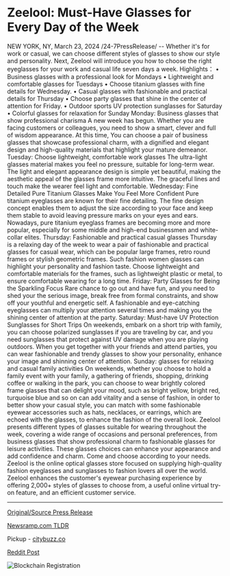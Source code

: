 # Zeelool: Must-Have Glasses for Every Day of the Week

NEW YORK, NY, March 23, 2024 /24-7PressRelease/ -- Whether it's for work or casual, we can choose different styles of glasses to show our style and personality. Next, Zeelool will introduce you how to choose the right eyeglasses for your work and casual life seven days a week.   Highlights： • Business glasses with a professional look for Mondays • Lightweight and comfortable glasses for Tuesdays • Choose titanium glasses with fine details for Wednesday. • Casual glasses with fashionable and practical details for Thursday • Choose party glasses that shine in the center of attention for Friday. • Outdoor sports UV protection sunglasses for Saturday • Colorful glasses for relaxation for Sunday  Monday: Business glasses that show professional charisma  A new week has begun. Whether you are facing customers or colleagues, you need to show a smart, clever and full of wisdom appearance. At this time, You can choose a pair of business glasses that showcase professional charm, with a dignified and elegant design and high-quality materials that highlight your mature demeanor.  Tuesday: Choose lightweight, comfortable work glasses  The ultra-light glasses material makes you feel no pressure, suitable for long-term wear. The light and elegant appearance design is simple yet beautiful, making the aesthetic appeal of the glasses frame more intuitive. The graceful lines and touch make the wearer feel light and comfortable.  Wednesday: Fine Detailed Pure Titanium Glasses Make You Feel More Confident  Pure titanium eyeglasses are known for their fine detailing. The fine design concept enables them to adjust the size according to your face and keep them stable to avoid leaving pressure marks on your eyes and ears. Nowadays, pure titanium eyeglass frames are becoming more and more popular, especially for some middle and high-end businessmen and white-collar elites.  Thursday: Fashionable and practical casual glasses  Thursday is a relaxing day of the week to wear a pair of fashionable and practical glasses for casual wear, which can be popular large frames, retro round frames or stylish geometric frames. Such fashion women glasses can highlight your personality and fashion taste. Choose lightweight and comfortable materials for the frames, such as lightweight plastic or metal, to ensure comfortable wearing for a long time.  Friday: Party Glasses for Being the Sparkling Focus  Rare chance to go out and have fun, and you need to shed your the serious image, break free from formal constraints, and show off your youthful and energetic self. A fashionable and eye-catching eyeglasses can multiply your attention several times and making you the shining center of attention at the party.  Saturday: Must-have UV Protection Sunglasses for Short Trips  On weekends, embark on a short trip with family, you can choose polarized sunglasses if you are traveling by car, and you need sunglasses that protect against UV damage when you are playing outdoors. When you get together with your friends and attend parties, you can wear fashionable and trendy glasses to show your personality, enhance your image and shinning center of attention.  Sunday: glasses for relaxing and casual family activities  On weekends, whether you choose to hold a family event with your family, a gathering of friends, shopping, drinking coffee or walking in the park, you can choose to wear brightly colored frame glasses that can delight your mood, such as bright yellow, bright red, turquoise blue and so on can add vitality and a sense of fashion, in order to better show your casual style, you can match with some fashionable eyewear accessories such as hats, necklaces, or earrings, which are echoed with the glasses, to enhance the fashion of the overall look.  Zeelool presents different types of glasses suitable for wearing throughout the week, covering a wide range of occasions and personal preferences, from business glasses that show professional charm to fashionable glasses for leisure activities. These glasses choices can enhance your appearance and add confidence and charm. Come and choose according to your needs.  Zeelool is the online optical glasses store focused on supplying high-quality fashion eyeglasses and sunglasses to fashion lovers all over the world. Zeelool enhances the customer's eyewear purchasing experience by offering 2,000+ styles of glasses to choose from, a useful online virtual try-on feature, and an efficient customer service. 

---

[Original/Source Press Release](https://www.24-7pressrelease.com/press-release/509450/zeelool-must-have-glasses-for-every-day-of-the-week)
                    

[Newsramp.com TLDR](https://newsramp.com/curated-news/zeelool-s-guide-to-choosing-the-right-eyeglasses-for-work-and-casual-life/eb104d137473a4b7f19d3ef601f90c68) 


Pickup - [citybuzz.co](https://citybuzz.co/2024/03/23/glasses-for-every-occasion-a-week-of-style)
 



[Reddit Post](https://www.reddit.com/r/newsramp/comments/1blmaej/zeelools_guide_to_choosing_the_right_eyeglasses/) 



![Blockchain Registration](https://cdn.newsramp.app/24-7PressRelease/qrcode/243/23/yawnFomL.webp)